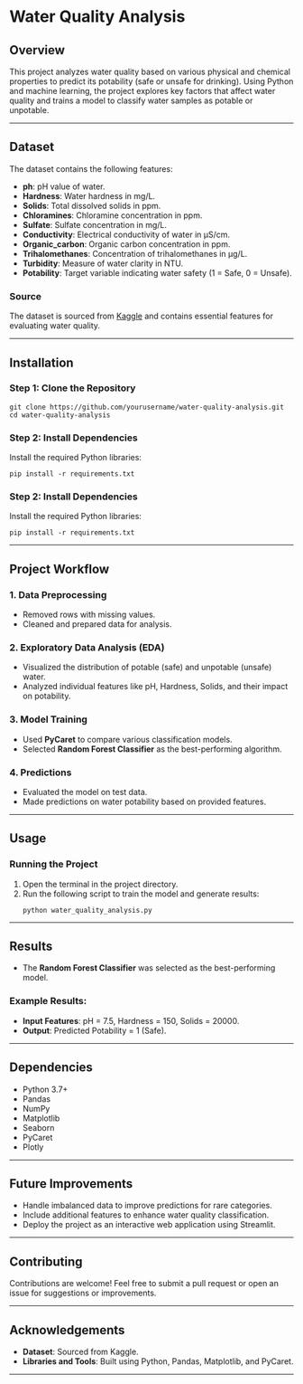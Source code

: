 # Water Quality Analysis

## Overview
This project analyzes water quality based on various physical and chemical properties to predict its potability (safe or unsafe for drinking). Using Python and machine learning, the project explores key factors that affect water quality and trains a model to classify water samples as potable or unpotable.

---

## Dataset
The dataset contains the following features:
- **ph**: pH value of water.
- **Hardness**: Water hardness in mg/L.
- **Solids**: Total dissolved solids in ppm.
- **Chloramines**: Chloramine concentration in ppm.
- **Sulfate**: Sulfate concentration in mg/L.
- **Conductivity**: Electrical conductivity of water in μS/cm.
- **Organic_carbon**: Organic carbon concentration in ppm.
- **Trihalomethanes**: Concentration of trihalomethanes in μg/L.
- **Turbidity**: Measure of water clarity in NTU.
- **Potability**: Target variable indicating water safety (1 = Safe, 0 = Unsafe).

### Source
The dataset is sourced from [Kaggle](https://www.kaggle.com/) and contains essential features for evaluating water quality.

---

## Installation

### Step 1: Clone the Repository
```
git clone https://github.com/yourusername/water-quality-analysis.git
cd water-quality-analysis
```
### Step 2: Install Dependencies
Install the required Python libraries:
```
pip install -r requirements.txt
```
### Step 2: Install Dependencies
Install the required Python libraries:
```
pip install -r requirements.txt
```

---

## Project Workflow

### 1. Data Preprocessing
- Removed rows with missing values.
- Cleaned and prepared data for analysis.

### 2. Exploratory Data Analysis (EDA)
- Visualized the distribution of potable (safe) and unpotable (unsafe) water.
- Analyzed individual features like pH, Hardness, Solids, and their impact on potability.

### 3. Model Training
- Used **PyCaret** to compare various classification models.
- Selected **Random Forest Classifier** as the best-performing algorithm.

### 4. Predictions
- Evaluated the model on test data.
- Made predictions on water potability based on provided features.

---

## Usage

### Running the Project
1. Open the terminal in the project directory.
2. Run the following script to train the model and generate results:
   ```
   python water_quality_analysis.py
   ```
   
---

## Results

- The **Random Forest Classifier** was selected as the best-performing model.

### Example Results:
- **Input Features**: pH = 7.5, Hardness = 150, Solids = 20000.
- **Output**: Predicted Potability = 1 (Safe).

---

## Dependencies

- Python 3.7+
- Pandas
- NumPy
- Matplotlib
- Seaborn
- PyCaret
- Plotly

---

## Future Improvements

- Handle imbalanced data to improve predictions for rare categories.
- Include additional features to enhance water quality classification.
- Deploy the project as an interactive web application using Streamlit.

---

## Contributing

Contributions are welcome! Feel free to submit a pull request or open an issue for suggestions or improvements.

---

## Acknowledgements

- **Dataset**: Sourced from Kaggle.
- **Libraries and Tools**: Built using Python, Pandas, Matplotlib, and PyCaret.

---
